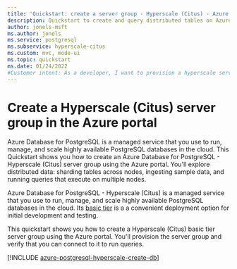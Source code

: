 ```yaml
---
title: 'Quickstart: create a server group - Hyperscale (Citus) - Azure Database for PostgreSQL'
description: Quickstart to create and query distributed tables on Azure Database for PostgreSQL Hyperscale (Citus).
author: jonels-msft
ms.author: jonels
ms.service: postgresql
ms.subservice: hyperscale-citus
ms.custom: mvc, mode-ui
ms.topic: quickstart
ms.date: 01/24/2022
#Customer intent: As a developer, I want to provision a hyperscale server group so that I can run queries quickly on large datasets.
---
```


# Create a Hyperscale (Citus) server group in the Azure portal

Azure Database for PostgreSQL is a managed service that you use to run, manage, and scale highly available PostgreSQL databases in the cloud. This Quickstart shows you how to create an Azure Database for PostgreSQL - Hyperscale (Citus) server group using the Azure portal. You'll explore distributed data: sharding tables across nodes, ingesting sample data, and running queries that execute on multiple nodes.


Azure Database for PostgreSQL - Hyperscale (Citus) is a managed service that
you use to run, manage, and scale highly available PostgreSQL databases in the
cloud. Its [basic tier](concepts-server-group.md#tiers) is a a convenient
deployment option for initial development and testing.

This quickstart shows you how to create a Hyperscale (Citus) basic tier server
group using the Azure portal. You'll provision the server group and verify that
you can connect to it to run queries.

[!INCLUDE [azure-postgresql-hyperscale-create-db](../../../includes/azure-postgresql-hyperscale-create-db.md)]
